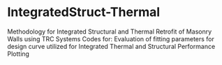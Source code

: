 # IntegratedStruct-Thermal
Methodology for Integrated Structural and Thermal Retrofit of Masonry Walls using TRC Systems
Codes for:
Evaluation of fitting parameters for design curve utilized for Integrated Thermal and Structural Performance 
Plotting
